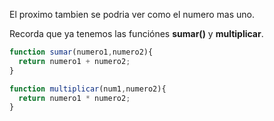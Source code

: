 El proximo tambien se podria ver como el numero mas uno.

Recorda que ya tenemos las funciónes **sumar()** y **multiplicar**.

```javascript
function sumar(numero1,numero2){
  return numero1 + numero2;
}

function multiplicar(num1,numero2){
  return numero1 * numero2;
}
```
